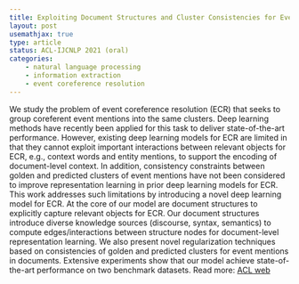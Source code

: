 ```yaml
---
title: Exploiting Document Structures and Cluster Consistencies for Event Coreference Resolution
layout: post
usemathjax: true
type: article
status: ACL-IJCNLP 2021 (oral)
categories:
    - natural language processing
    - information extraction
    - event coreference resolution
---
```


We study the problem of event coreference resolution (ECR) that seeks to group coreferent event mentions into the same clusters. Deep learning methods have recently been applied for this task to deliver state-of-the-art performance. However, existing deep learning models for ECR are limited in that they cannot exploit important interactions between relevant objects for ECR, e.g., context words and entity mentions, to support the encoding of document-level context. In addition, consistency constraints between golden and predicted clusters of event mentions have not been considered to improve representation learning in prior deep learning models for ECR. This work addresses such limitations by introducing a novel deep learning model for ECR. At the core of our model are document structures to explicitly capture relevant objects for ECR. Our document structures introduce diverse knowledge sources (discourse, syntax, semantics) to compute edges/interactions between structure nodes for document-level representation learning. We also present novel regularization techniques based on consistencies of golden and predicted clusters for event mentions in documents. Extensive experiments show that our model achieve state-of-the-art performance on two benchmark datasets.
Read more: [ACL web](https://aclanthology.org/2021.acl-long.374) 